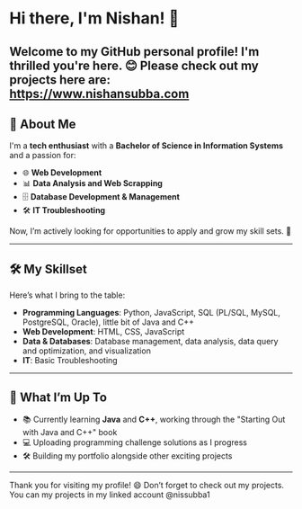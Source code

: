 # Hi there, I'm Nishan! 👋

Welcome to my GitHub personal profile! I'm thrilled you're here. 😊
Please check out my projects here are: https://www.nishansubba.com
---

## 🌟 About Me

I'm a **tech enthusiast** with a **Bachelor of Science in Information Systems** and a passion for:

- 🌐 **Web Development**
- 📊 **Data Analysis and Web Scrapping**
- 🗄️ **Database Development & Management**
- 🛠️ **IT Troubleshooting**

Now, I’m actively looking for opportunities to apply and grow my skill sets. 🚀

---

## 🛠️ My Skillset

Here’s what I bring to the table:

- **Programming Languages**: Python, JavaScript, SQL (PL/SQL, MySQL, PostgreSQL, Oracle), little bit of Java and C++
- **Web Development**: HTML, CSS, JavaScript
- **Data & Databases**: Database management, data analysis, data query and optimization, and visualization
- **IT**: Basic Troubleshooting

---

## 🌱 What I’m Up To

- 📚 Currently learning **Java** and **C++**, working through the "Starting Out with Java and C++" book
- 💻 Uploading programming challenge solutions as I progress
- 🛠️ Building my portfolio alongside other exciting projects

---

Thank you for visiting my profile! 😄 Don’t forget to check out my projects.
You can my projects in my linked account @nissubba1
